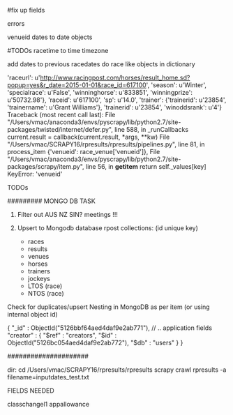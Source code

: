 #fix up fields

errors

venueid
dates to date objects

#TODOs
racetime to time timezone

add dates to previous racedates do race like objects in dictionary




'raceurl': u'http://www.racingpost.com/horses/result_home.sd?popup=yes&r_date=2015-01-01&race_id=617100',
'season': u'Winter',
'specialrace': u'False',
'winninghorse': u'833851',
'winningprize': u'50732.98'},
'raceid': u'617100',
'sp': u'14.0',
'trainer': {'trainerid': u'23854', 'trainername': u'Grant Williams'},
'trainerid': u'23854',
'winoddsrank': u'4'}
Traceback (most recent call last):
 File "/Users/vmac/anaconda3/envs/pyscrapy/lib/python2.7/site-packages/twisted/internet/defer.py", line 588, in _runCallbacks
   current.result = callback(current.result, *args, **kw)
 File "/Users/vmac/SCRAPY16/rpresults/rpresults/pipelines.py", line 81, in process_item
   {'venueid': race_venue['venueid']},
 File "/Users/vmac/anaconda3/envs/pyscrapy/lib/python2.7/site-packages/scrapy/item.py", line 56, in __getitem__
   return self._values[key]
KeyError: 'venueid'



TODOs  



######### MONGO DB TASK

1.  Filter out AUS NZ SIN? meetings !!!

2.  Upsert to Mongodb
    database rpost
    collections:  (id unique key)
    - races
    - results
    - venues
    - horses
    - trainers
    - jockeys
    - LTOS (race)
    - NTOS (race)

Check for duplicates/upsert
Nesting in MongoDB as per item (or using internal object id)

{
  "_id" : ObjectId("5126bbf64aed4daf9e2ab771"),
  // .. application fields
  "creator" : {
                  "$ref" : "creators",
                  "$id" : ObjectId("5126bc054aed4daf9e2ab772"),
                  "$db" : "users"
               }
}

#####################


dir:
cd /Users/vmac/SCRAPY16/rpresults/rpresults
scrapy crawl rpresults -a filename=inputdates_test.txt


FIELDS NEEDED

classchangel1
appallowance
